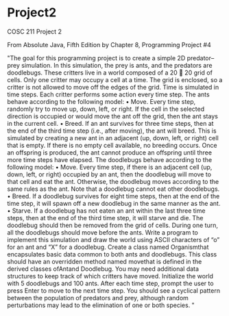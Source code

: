 Project2
========

COSC 211 Project 2

From Absolute Java, Fifth Edition by
Chapter 8, Programming Project #4


"The goal for this programming project is to create a simple 2D predator–prey 
simulation. In this simulation, the prey is ants, and the predators are doodlebugs. 
These critters live in a world composed of a 20  20 grid of cells. Only one critter 
may occupy a cell at a time. The grid is enclosed, so a critter is not allowed to move 
off the edges of the grid. Time is simulated in time steps. Each critter performs 
some action every time step. 
  The ants behave according to the following model: 
• Move. Every time step, randomly try to move up, down, left, or right. If the 
cell in the selected direction is occupied or would move the ant off the grid, 
then the ant stays in the current cell. 
• Breed. If an ant survives for three time steps, then at the end of the third time 
step (i.e., after moving), the ant will breed. This is simulated by creating a new 
ant in an adjacent (up, down, left, or right) cell that is empty. If there is no 
empty cell available, no breeding occurs. Once an offspring is produced, the 
ant cannot produce an offspring until three more time steps have elapsed. 
  The doodlebugs behave according to the following model: 
• Move. Every time step, if there is an adjacent cell (up, down, left, or right) 
occupied by an ant, then the doodlebug will move to that cell and eat the ant. 
Otherwise, the doodlebug moves according to the same rules as the ant. Note 
that a doodlebug cannot eat other doodlebugs. 
• Breed. If a doodlebug survives for eight time steps, then at the end of the time 
step, it will spawn off a new doodlebug in the same manner as the ant. 
• Starve. If a doodlebug has not eaten an ant within the last three time steps, 
then at the end of the third time step, it will starve and die. The doodlebug 
should then be removed from the grid of cells. 
  During one turn, all the doodlebugs should move before the ants. 
  Write a program to implement this simulation and draw the world using ASCII 
characters of “o” for an ant and “X” for a doodlebug. Create a class named 
Organismthat encapsulates basic data common to both ants and doodlebugs. 
  This class should have an overridden method named movethat is defined in the 
derived classes ofAntand Doodlebug. You may need additional data structures to 
keep track of which critters have moved. 
  Initialize the world with 5 doodlebugs and 100 ants. After each time step, prompt 
the user to press Enter to move to the next time step. You should see a cyclical pattern 
between the population of predators and prey, although random perturbations 
may lead to the elimination of one or both species. "
